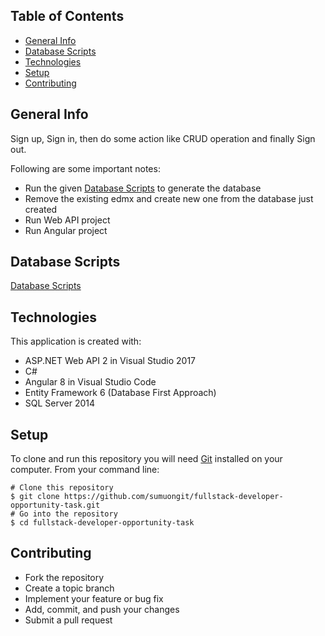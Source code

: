 ## Table of Contents
* [General Info](#general-info)
* [Database Scripts](#database-scripts)
* [Technologies](#technologies)
* [Setup](#setup)
* [Contributing](#contributing)

## General Info
Sign up, Sign in, then do some action like CRUD operation and finally Sign out.

Following are some important notes:
* Run the given [Database Scripts](#database-scripts) to generate the database
* Remove the existing edmx and create new one from the database just created
* Run Web API project
* Run Angular project 

## Database Scripts
[Database Scripts](https://github.com/sumuongit/fullstack-developer-opportunity-task/tree/master/WebAPI/WebAPI/Database_Scripts)
	
## Technologies
This application is created with:
* ASP.NET Web API 2 in Visual Studio 2017
* C# 
* Angular 8 in Visual Studio Code
* Entity Framework 6 (Database First Approach)
* SQL Server 2014
	
## Setup
To clone and run this repository you will need [Git](https://git-scm.com/) installed on your computer. From your command line:

```
# Clone this repository
$ git clone https://github.com/sumuongit/fullstack-developer-opportunity-task.git
# Go into the repository
$ cd fullstack-developer-opportunity-task
```

## Contributing
* Fork the repository
* Create a topic branch
* Implement your feature or bug fix
* Add, commit, and push your changes
* Submit a pull request
